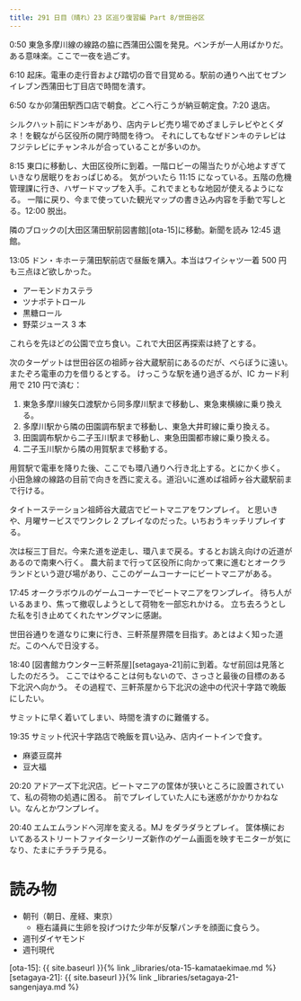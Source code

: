 ```yaml
---
title: 291 日目（晴れ）23 区巡り復習編 Part 8/世田谷区
---
```


0:50 東急多摩川線の線路の脇に西蒲田公園を発見。ベンチが一人用ばかりだ。ある意味楽。ここで一夜を過ごす。

6:10 起床。電車の走行音および踏切の音で目覚める。駅前の通りへ出てセブンイレブン西蒲田七丁目店で時間を潰す。

6:50 なか卯蒲田駅西口店で朝食。どこへ行こうが納豆朝定食。7:20 退店。

シルクハット前にドンキがあり、店内テレビ売り場でめざましテレビやとくダネ！を観ながら区役所の開庁時間を待つ。
それにしてもなぜドンキのテレビはフジテレビにチャンネルが合っていることが多いのか。

8:15 東口に移動し、大田区役所に到着。一階ロビーの陽当たりが心地よすぎていきなり居眠りをおっぱじめる。
気がついたら 11:15 になっている。五階の危機管理課に行き、ハザードマップを入手。これでまともな地図が使えるようになる。
一階に戻り、今まで使っていた観光マップの書き込み内容を手動で写しとる。12:00 脱出。

隣のブロックの[大田区蒲田駅前図書館][ota-15]に移動。新聞を読み 12:45 退館。

13:05 ドン・キホーテ蒲田駅前店で昼飯を購入。本当はワイシャツ一着 500 円も三点ほど欲しかった。
* アーモンドカステラ
* ツナポテトロール
* 黒糖ロール
* 野菜ジュース 3 本

これらを先ほどの公園で立ち食い。これで大田区再探索は終了とする。

次のターゲットは世田谷区の祖師ヶ谷大蔵駅前にあるのだが、べらぼうに遠い。またぞろ電車の力を借りるとする。
けっこうな駅を通り過ぎるが、IC カード利用で 210 円で済む：
1. 東急多摩川線矢口渡駅から同多摩川駅まで移動し、東急東横線に乗り換える。
2. 多摩川駅から隣の田園調布駅まで移動し、東急大井町線に乗り換える。
3. 田園調布駅から二子玉川駅まで移動し、東急田園都市線に乗り換える。
4. 二子玉川駅から隣の用賀駅まで移動する。

用賀駅で電車を降りた後、ここでも環八通りへ行き北上する。とにかく歩く。
小田急線の線路の目前で向きを西に変える。道沿いに進めば祖師ヶ谷大蔵駅前まで行ける。

タイトーステーション祖師谷大蔵店でビートマニアをワンプレイ。
と思いきや、月曜サービスでワンクレ 2 プレイなのだった。いちおうキッチリプレイする。

次は桜三丁目だ。今来た道を逆走し、環八まで戻る。するとお誂え向けの近道があるので南東へ行く。
農大前まで行って区役所に向かって東に進むとオークラランドという遊び場があり、ここのゲームコーナーにビートマニアがある。

17:45 オークラボウルのゲームコーナーでビートマニアをワンプレイ。
待ち人がいるあまり、焦って撤収しようとして荷物を一部忘れかける。
立ち去ろうとした私を引き止めてくれたヤングマンに感謝。

世田谷通りを道なりに東に行き、三軒茶屋界隈を目指す。あとはよく知った道だ。このへんで日没する。

18:40 [図書館カウンター三軒茶屋][setagaya-21]前に到着。なぜ前回は見落としたのだろう。
ここではやることは何もないので、さっさと最後の目標のある下北沢へ向かう。
その過程で、三軒茶屋から下北沢の途中の代沢十字路で晩飯にしたい。

サミットに早く着いてしまい、時間を潰すのに難儀する。

19:35 サミット代沢十字路店で晩飯を買い込み、店内イートインで食す。
* 麻婆豆腐丼
* 豆大福

20:20 アドアーズ下北沢店。ビートマニアの筐体が狭いところに設置されていて、私の荷物の処遇に困る。
前でプレイしていた人にも迷惑がかかりかねない。なんとかワンプレイ。

20:40 エムエムランドへ河岸を変える。MJ をダラダラとプレイ。
筐体横においてあるストリートファイターシリーズ新作のゲーム画面を映すモニターが気になり、たまにチラチラ見る。

# 読み物

* 朝刊（朝日、産経、東京）
  * 極右議員に生卵を投げつけた少年が反撃パンチを顔面に食らう。
* 週刊ダイヤモンド
* 週刊現代

[ota-15]: {{ site.baseurl }}{% link _libraries/ota-15-kamataekimae.md %}
[setagaya-21]: {{ site.baseurl }}{% link _libraries/setagaya-21-sangenjaya.md %}
